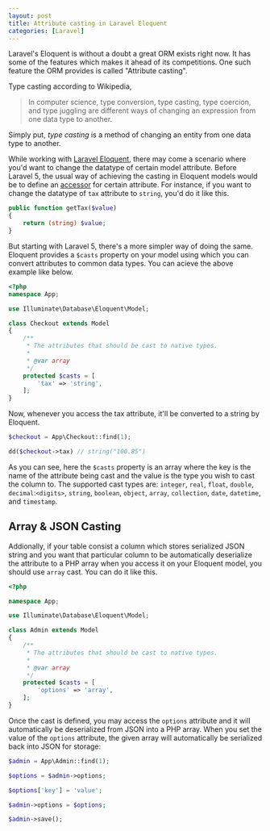 ```yaml
---
layout: post
title: Attribute casting in Laravel Eloquent
categories: [Laravel]
---
```


Laravel's Eloquent is without a doubt a great ORM exists right now. It has some of the features which makes it ahead of its competitions. One such feature the ORM provides is called "Attribute casting".

Type casting according to Wikipedia,

> In computer science, type conversion, type casting, type coercion, and type juggling are different ways of changing an expression from one data type to another. 

Simply put, _type casting_ is a method of changing an entity from one data type to another. 

While working with [Laravel Eloquent](https://laravel.com/docs/5.8/eloquent), there may come a scenario where you'd want to change the datatype of certain model attribute. Before Laravel 5, the usual way of achieving the casting in Eloquent models would be to define an [accessor](/Laravel-Accessors-And-Mutators) for certain attribute. For instance, if you want to change the datatype of `tax` attribute to `string`, you'd do it like this.

```php
public function getTax($value)
{
    return (string) $value;
}
```

But starting with Laravel 5, there's a more simpler way of doing the same. Eloquent provides a `$casts` property on your model using which you can convert attributes to common data types. You can acieve the above example like below.

```php
<?php
namespace App;

use Illuminate\Database\Eloquent\Model;

class Checkout extends Model
{
    /**
     * The attributes that should be cast to native types.
     *
     * @var array
     */
    protected $casts = [
        'tax' => 'string',
    ];
}
```

Now, whenever you access the tax attribute, it'll be converted to a string by Eloquent.

```php
$checkout = App\Checkout::find(1);

dd($checkout->tax) // string("100.85")
```

As you can see, here the `$casts` property is an array where the key is the name of the attribute being cast and the value is the type you wish to cast the column to. The supported cast types are: `integer`, `real`, `float`, `double`, `decimal`:`<digits>`, `string`, `boolean`, `object`, `array`, `collection`, `date`, `datetime`, and `timestamp`.

## Array & JSON Casting

Addionally, if your table consist a column which stores serialized JSON string and you want that particular column to be automatically deserialize the attribute to a PHP array when you access it on your Eloquent model, you should use `array` cast. You can do it like this.

```php
<?php

namespace App;

use Illuminate\Database\Eloquent\Model;

class Admin extends Model
{
    /**
     * The attributes that should be cast to native types.
     *
     * @var array
     */
    protected $casts = [
        'options' => 'array',
    ];
}
```

Once the cast is defined, you may access the `options` attribute and it will automatically be deserialized from JSON into a PHP array. When you set the value of the `options` attribute, the given array will automatically be serialized back into JSON for storage:

```php
$admin = App\Admin::find(1);

$options = $admin->options;

$options['key'] = 'value';

$admin->options = $options;

$admin->save();
```